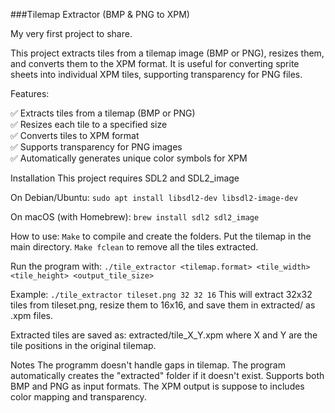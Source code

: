 ###Tilemap Extractor (BMP & PNG to XPM)

My very first project to share.

This project extracts tiles from a tilemap image (BMP or PNG), resizes them, and converts them to the XPM format.
It is useful for converting sprite sheets into individual XPM tiles, supporting transparency for PNG files.

Features:

✅ Extracts tiles from a tilemap (BMP or PNG) <br>
✅ Resizes each tile to a specified size <br>
✅ Converts tiles to XPM format <br>
✅ Supports transparency for PNG images <br>
✅ Automatically generates unique color symbols for XPM <br>

Installation
This project requires SDL2 and SDL2_image

On Debian/Ubuntu:
```sudo apt install libsdl2-dev libsdl2-image-dev```

On macOS (with Homebrew):
```brew install sdl2 sdl2_image```

How to use:
```Make``` to compile and create the folders.
Put the tilemap in the main directory.
```Make fclean``` to remove all the tiles extracted.


Run the program with:
```./tile_extractor <tilemap.format> <tile_width> <tile_height> <output_tile_size>```

Example:
```./tile_extractor tileset.png 32 32 16```
This will extract 32x32 tiles from tileset.png, resize them to 16x16, and save them in extracted/ as .xpm files.

Extracted tiles are saved as:
extracted/tile_X_Y.xpm
where X and Y are the tile positions in the original tilemap.

Notes
The programm doesn't handle gaps in tilemap. 
The program automatically creates the "extracted" folder if it doesn't exist.
Supports both BMP and PNG as input formats.
The XPM output is suppose to includes color mapping and transparency.
